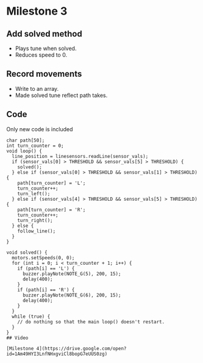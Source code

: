 # Milestone 3
## Add solved method
- Plays tune when solved.
- Reduces speed to 0.

## Record movements
- Write to an array.
- Made solved tune reflect path takes.

## Code
Only new code is included

``` 
char path[50];
int turn_counter = 0;
void loop() {
  line_position = linesensors.readLine(sensor_vals);
  if (sensor_vals[0] > THRESHOLD && sensor_vals[5] > THRESHOLD) {
    solved();
  } else if (sensor_vals[0] > THRESHOLD && sensor_vals[1] > THRESHOLD) {
    path[turn_counter] = 'L';
    turn_counter++;
    turn_left();
  } else if (sensor_vals[4] > THRESHOLD && sensor_vals[5] > THRESHOLD) {
    path[turn_counter] = 'R';
    turn_counter++;
    turn_right();
  } else {
    follow_line();
  }
}

void solved() {
  motors.setSpeeds(0, 0);
  for (int i = 0; i < turn_counter + 1; i++) {
    if (path[i] == 'L') {
      buzzer.playNote(NOTE_G(5), 200, 15);
      delay(400);
    }
    if (path[i] == 'R') {
      buzzer.playNote(NOTE_G(6), 200, 15);
      delay(400);
    }
  }
  while (true) {
    // do nothing so that the main loop() doesn't restart.
  }
}
## Video

[Milestone 4](https://drive.google.com/open?id=1Am49HYI3LnfNHxgviCl8bopG7eUUS0zg)